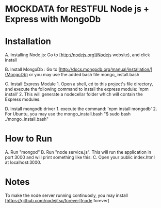 MOCKDATA for RESTFUL Node js + Express with MongoDb
===================================================


Installation
============
A. Installing Node.js: Go to [http://nodejs.org](Nodejs website), and click install 

B. Install MongoDb : Go to [http://docs.mongodb.org/manual/installation/](MongoDb) or you may use the added bash file mongo_install.bash

C. Install Express Module
	1. Open a shell, cd to this project's file directory, and execute the following command to install the express module: 'npm install'
	2. This will generate a nodecellar folder which will contain the Express modules.

D. Install mongodb driver
	1. execute the command: 'npm install mongodb'
	2. For Ubuntu, you may use the mongo_install.bash  "$ sudo bash ./mongo_install.bash"


How to Run
==========
A. Run "mongod"
B. Run "node service.js". This will run the application in port 3000 and will print something like this:
C. Open your public index.html at localhost:3000.


Notes
=====
To make the node server running continuosly, you may install [https://github.com/nodejitsu/forever](node forever)